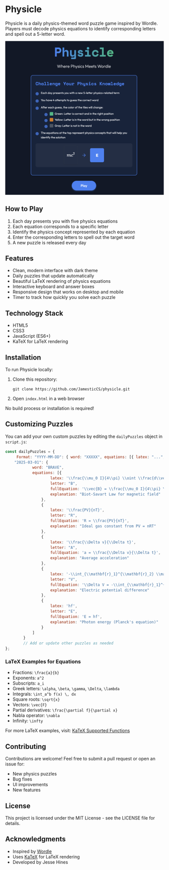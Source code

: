 # Physicle

Physicle is a daily physics-themed word puzzle game inspired by Wordle. Players must decode physics equations to identify corresponding letters and spell out a 5-letter word.

![Physicle Screenshot](images/readMeScreenshot.png)

## How to Play

1. Each day presents you with five physics equations
2. Each equation corresponds to a specific letter
3. Identify the physics concept represented by each equation
4. Enter the corresponding letters to spell out the target word
5. A new puzzle is released every day

## Features

- Clean, modern interface with dark theme
- Daily puzzles that update automatically
- Beautiful LaTeX rendering of physics equations
- Interactive keyboard and answer boxes
- Responsive design that works on desktop and mobile
- Timer to track how quickly you solve each puzzle

## Technology Stack

- HTML5
- CSS3
- JavaScript (ES6+)
- KaTeX for LaTeX rendering

## Installation

To run Physicle locally:

1. Clone this repository:
   ```
   git clone https://github.com/JamesticCS/physicle.git
   ```

2. Open `index.html` in a web browser

No build process or installation is required!

## Customizing Puzzles

You can add your own custom puzzles by editing the `dailyPuzzles` object in `script.js`:

```javascript
const dailyPuzzles = {
     Format: "YYYY-MM-DD": { word: "XXXXX", equations: [{ latex: "...", letter: "X", fullEquation: "...", explanation: "..." }, ...] }
    "2025-03-01": {
			word: "BRAVE",
			equations: [{
					latex: '\\frac{\\mu_0 I}{4\\pi} \\oint \\frac{d\\vec{l} \\times \\vec{r}}{r^2}',
					letter: "B",
					fullEquation: '\\vec{B} = \\frac{\\mu_0 I}{4\\pi} \\oint \\frac{d\\vec{l} \\times \\vec{r}}{r^2}',
					explanation: "Biot-Savart Law for magnetic field"
				},
				{
					latex: '\\frac{PV}{nT}',
					letter: "R",
					fullEquation: 'R = \\frac{PV}{nT}',
					explanation: "Ideal gas constant from PV = nRT"
				},
				{
					latex: '\\frac{\\Delta v}{\\Delta t}',
					letter: "A",
					fullEquation: 'a = \\frac{\\Delta v}{\\Delta t}',
					explanation: "Average acceleration"
				},
				{
					latex: '-\\int_{\\mathbf{r}_1}^{\\mathbf{r}_2} \\mathbf{E} \\cdot d\\mathbf{r}',
					letter: "V",
					fullEquation: '\\Delta V = -\\int_{\\mathbf{r}_1}^{\\mathbf{r}_2} \\mathbf{E} \\cdot d\\mathbf{r}',
					explanation: "Electric potential difference"
				},
				{
					latex: 'hf',
					letter: "E",
					fullEquation: 'E = hf',
					explanation: "Photon energy (Planck's equation)"
				}
			]
		}
		// Add or update other puzzles as needed
};
```

### LaTeX Examples for Equations

- Fractions: `\frac{a}{b}`
- Exponents: `a^2`
- Subscripts: `a_i`
- Greek letters: `\alpha`, `\beta`, `\gamma`, `\Delta`, `\lambda`
- Integrals: `\int_a^b f(x) \, dx`
- Square roots: `\sqrt{x}`
- Vectors: `\vec{F}`
- Partial derivatives: `\frac{\partial f}{\partial x}`
- Nabla operator: `\nabla`
- Infinity: `\infty`

For more LaTeX examples, visit: [KaTeX Supported Functions](https://katex.org/docs/supported.html)

## Contributing

Contributions are welcome! Feel free to submit a pull request or open an issue for:

- New physics puzzles
- Bug fixes
- UI improvements
- New features

## License

This project is licensed under the MIT License - see the LICENSE file for details.

## Acknowledgments

- Inspired by [Wordle](https://www.nytimes.com/games/wordle/index.html)
- Uses [KaTeX](https://katex.org/) for LaTeX rendering
- Developed by Jesse Hines
